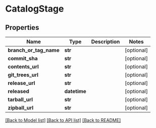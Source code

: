 # CatalogStage

## Properties
Name | Type | Description | Notes
------------ | ------------- | ------------- | -------------
**branch_or_tag_name** | **str** |  | [optional] 
**commit_sha** | **str** |  | [optional] 
**contents_url** | **str** |  | [optional] 
**git_trees_url** | **str** |  | [optional] 
**release_url** | **str** |  | [optional] 
**released** | **datetime** |  | [optional] 
**tarball_url** | **str** |  | [optional] 
**zipball_url** | **str** |  | [optional] 

[[Back to Model list]](../README.md#documentation-for-models) [[Back to API list]](../README.md#documentation-for-api-endpoints) [[Back to README]](../README.md)


